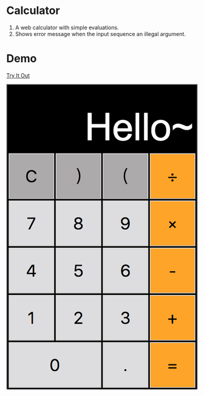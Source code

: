 # Calculator
1. A web calculator with simple evaluations.
2. Shows error message when the input sequence an illegal argument.
# Demo 
[Try It Out](https://koola025.github.io/Calculator/)

![alt text](Calculator.png)
